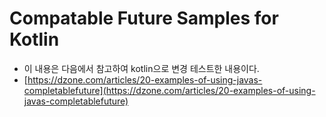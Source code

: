 # Compatable Future Samples for Kotlin

- 이 내용은 다음에서 참고하여 kotlin으로 변경 테스트한 내용이다.
- [https://dzone.com/articles/20-examples-of-using-javas-completablefuture](https://dzone.com/articles/20-examples-of-using-javas-completablefuture)

